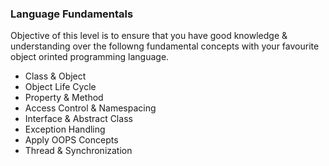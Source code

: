 ### Language Fundamentals
Objective of this level is to ensure that you have good knowledge & understanding over the followng fundamental concepts with your favourite object orinted programming language.

* Class & Object
* Object Life Cycle
* Property & Method
* Access Control & Namespacing
* Interface & Abstract Class
* Exception Handling
* Apply OOPS Concepts
* Thread & Synchronization





